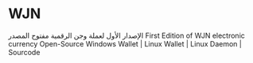 # WJN
 الإصدار الأول لعملة وجن الرقمية مفتوح المصدر First Edition of WJN electronic currency Open-Source Windows Wallet | Linux Wallet | Linux Daemon | Sourcode
